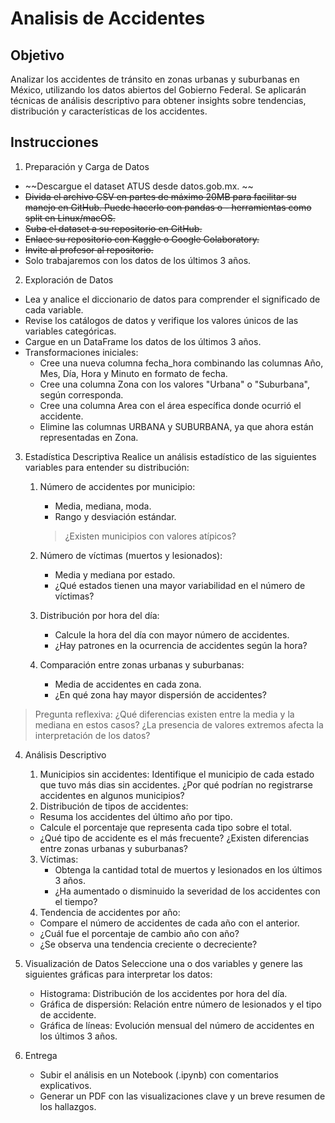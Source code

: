 # Analisis de Accidentes
## Objetivo
Analizar los accidentes de tránsito en zonas urbanas y suburbanas en México, utilizando los datos abiertos del Gobierno Federal. Se aplicarán técnicas de análisis descriptivo para obtener insights sobre tendencias, distribución y características de los accidentes.

## Instrucciones 
1. Preparación y Carga de Datos 
- ~~Descargue el dataset ATUS desde datos.gob.mx. ~~
- ~~Divida el archivo CSV en partes de máximo 20MB para facilitar su manejo en GitHub. Puede hacerlo con pandas o - herramientas como split en Linux/macOS.~~
- ~~Suba el dataset a su repositorio en GitHub.~~
- ~~Enlace su repositorio con Kaggle o Google Colaboratory.~~
- ~~Invite al profesor al repositorio.~~
- Solo trabajaremos con los datos de los últimos 3 años.
2. Exploración de Datos
- Lea y analice el diccionario de datos para comprender el significado de cada variable.
- Revise los catálogos de datos y verifique los valores únicos de las variables categóricas.
- Cargue en un DataFrame los datos de los últimos 3 años.
- Transformaciones iniciales:
  - Cree una nueva columna fecha_hora combinando las columnas Año, Mes, Día, Hora y Minuto en formato de fecha.
  - Cree una columna Zona con los valores "Urbana" o "Suburbana", según corresponda.
  - Cree una columna Area con el área específica donde ocurrió el accidente.
  - Elimine las columnas URBANA y SUBURBANA, ya que ahora están representadas en Zona.
3. Estadística Descriptiva
Realice un análisis estadístico de las siguientes variables para entender su distribución:

   1. Número de accidentes por municipio:
       - Media, mediana, moda.
       - Rango y desviación estándar.
        > ¿Existen municipios con valores atípicos?
   2. Número de víctimas (muertos y lesionados):

        - Media y mediana por estado.
        - ¿Qué estados tienen una mayor variabilidad en el número de víctimas?
   3. Distribución por hora del día:
       - Calcule la hora del día con mayor número de accidentes.
       - ¿Hay patrones en la ocurrencia de accidentes según la hora?
   4. Comparación entre zonas urbanas y suburbanas:
       - Media de accidentes en cada zona.
       - ¿En qué zona hay mayor dispersión de accidentes?

> Pregunta reflexiva: ¿Qué diferencias existen entre la media y la mediana en estos casos? ¿La presencia de valores extremos afecta la interpretación de los datos?

4. Análisis Descriptivo
   1. Municipios sin accidentes: Identifique el municipio de cada estado que tuvo más dias sin accidentes. ¿Por qué podrían no registrarse accidentes en algunos municipios?
   2. Distribución de tipos de accidentes:
     - Resuma los accidentes del último año por tipo.
     - Calcule el porcentaje que representa cada tipo sobre el total.
     - ¿Qué tipo de accidente es el más frecuente? ¿Existen diferencias entre zonas urbanas y suburbanas?
   3. Víctimas:
      - Obtenga la cantidad total de muertos y lesionados en los últimos 3 años.
      - ¿Ha aumentado o disminuido la severidad de los accidentes con el tiempo?
   4. Tendencia de accidentes por año:
   - Compare el número de accidentes de cada año con el anterior.
   - ¿Cuál fue el porcentaje de cambio año con año?
   - ¿Se observa una tendencia creciente o decreciente?
5. Visualización de Datos
Seleccione una o dos variables y genere las siguientes gráficas para interpretar los datos:

   - Histograma: Distribución de los accidentes por hora del día.
   - Gráfica de dispersión: Relación entre número de lesionados y el tipo de accidente.
   - Gráfica de líneas: Evolución mensual del número de accidentes en los últimos 3 años.
6. Entrega
   - Subir el análisis en un Notebook (.ipynb) con comentarios explicativos.
   - Generar un PDF con las visualizaciones clave y un breve resumen de los hallazgos.
